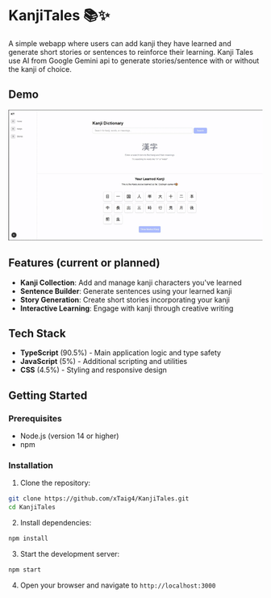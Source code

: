 # KanjiTales 📚✨

A simple webapp where users can add kanji they have learned and generate short stories or sentences to reinforce their learning. 
Kanji Tales use AI from Google Gemini api to generate stories/sentence with or without the kanji of choice. 

## Demo

![KanjiTales Demo](./kanji_tales/public/kanji_tales-demo.gif)

## Features (current or planned)

- **Kanji Collection**: Add and manage kanji characters you've learned
- **Sentence Builder**: Generate sentences using your learned kanji
- **Story Generation**: Create short stories incorporating your kanji
- **Interactive Learning**: Engage with kanji through creative writing

## Tech Stack

- **TypeScript** (90.5%) - Main application logic and type safety
- **JavaScript** (5%) - Additional scripting and utilities
- **CSS** (4.5%) - Styling and responsive design

## Getting Started

### Prerequisites

- Node.js (version 14 or higher)
- npm

### Installation

1. Clone the repository:
```bash
git clone https://github.com/xTaig4/KanjiTales.git
cd KanjiTales
```

2. Install dependencies:
```bash
npm install
```

3. Start the development server:
```bash
npm start
```

4. Open your browser and navigate to `http://localhost:3000`

